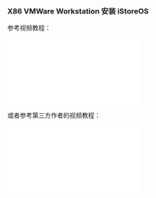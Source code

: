 ### X86 VMWare Workstation 安装 iStoreOS

参考视频教程：

<iframe src="//player.bilibili.com/player.html?bvid=BV1gSQzYeEEq&page=1&autoplay=0" scrolling="no" border="0" frameborder="no" framespacing="0" allowfullscreen="true"> </iframe>

或者参考第三方作者的视频教程：

<iframe src="//player.bilibili.com/player.html?aid=902299420&bvid=BV1WP4y1U7wa&cid=884040245&page=1&autoplay=0" scrolling="no" border="0" frameborder="no" framespacing="0" allowfullscreen="true"> </iframe>